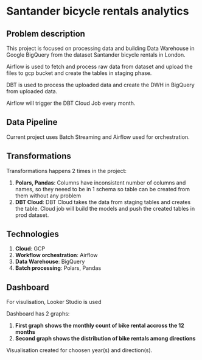 # Santander bicycle rentals analytics

## Problem description
This project is focused on processing data and building Data Warehouse in Google BigQuery from the dataset Santander bicycle rentals in London. 

Airflow is used to fetch and process raw data from dataset and upload the files to gcp bucket and create the tables in staging phase.

DBT is used to process the uploaded data and create the DWH in BigQuery from uploaded data.

Airflow will trigger the DBT Cloud Job every month.
## Data Pipeline
Current project uses Batch Streaming and Airflow used for orchestration.

## Transformations
Transformations happens 2 times in the project:
1. **Polars, Pandas**: Columns have inconsistent number of columns and names, so they neeed to be in 1 schema so table can be created from them without any problem
2. **DBT Cloud**: DBT Cloud takes the data from staging tables and creates the table. Cloud job will build the models and push the created tables in prod dataset.

## Technologies
1. **Cloud**: GCP
2. **Workflow orchestration**: Airflow
3. **Data Warehouse**: BigQuery
4. **Batch processing**: Polars, Pandas

## Dashboard
For visulisation, Looker Studio is used

Dashboard has 2 graphs:
1. **First graph shows the monthly count of bike rental accross the 12 months**
2. **Second graph shows the distribution of bike rentals among directions**
    
Visualisation created for choosen year(s) and direction(s).

